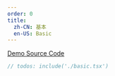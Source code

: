 ```yaml
---
order: 0
title:
  zh-CN: 基本
  en-US: Basic
---
```


[Demo Source Code](https://github.com/ant-design/ant-design-mobile-rn/blob/master/components/date-picker/demo/basic.tsx)

````jsx
// todos: include('./basic.tsx')
````
